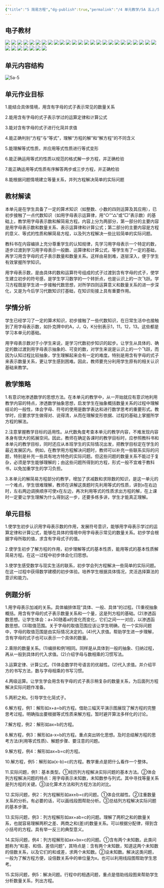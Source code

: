 ```yaml
---
{"title":"5 简易方程","dg-publish":true,"permalink":"/4 单元教学/5A 五上/5 简易方程/","dgPassFrontmatter":true,"noteIcon":""}
---
```

 

## 电子教材

<p class="grid-4">
	<img loading="lazy" decoding="async" src="https://book.pep.com.cn/1221001501141/files/mobile/58.jpg">
	<img loading="lazy" decoding="async" src="https://book.pep.com.cn/1221001501141/files/mobile/59.jpg">
	<img loading="lazy" decoding="async" src="https://book.pep.com.cn/1221001501141/files/mobile/60.jpg">
	<img loading="lazy" decoding="async" src="https://book.pep.com.cn/1221001501141/files/mobile/61.jpg">
	<img loading="lazy" decoding="async" src="https://book.pep.com.cn/1221001501141/files/mobile/62.jpg">
	<img loading="lazy" decoding="async" src="https://book.pep.com.cn/1221001501141/files/mobile/63.jpg">
	<img loading="lazy" decoding="async" src="https://book.pep.com.cn/1221001501141/files/mobile/64.jpg">
	<img loading="lazy" decoding="async" src="https://book.pep.com.cn/1221001501141/files/mobile/65.jpg">
	<img loading="lazy" decoding="async" src="https://book.pep.com.cn/1221001501141/files/mobile/66.jpg">
	<img loading="lazy" decoding="async" src="https://book.pep.com.cn/1221001501141/files/mobile/67.jpg">
	<img loading="lazy" decoding="async" src="https://book.pep.com.cn/1221001501141/files/mobile/68.jpg">
	<img loading="lazy" decoding="async" src="https://book.pep.com.cn/1221001501141/files/mobile/69.jpg">
	<img loading="lazy" decoding="async" src="https://book.pep.com.cn/1221001501141/files/mobile/70.jpg">
	<img loading="lazy" decoding="async" src="https://book.pep.com.cn/1221001501141/files/mobile/71.jpg">
	<img loading="lazy" decoding="async" src="https://book.pep.com.cn/1221001501141/files/mobile/72.jpg">
	<img loading="lazy" decoding="async" src="https://book.pep.com.cn/1221001501141/files/mobile/73.jpg">
	<img loading="lazy" decoding="async" src="https://book.pep.com.cn/1221001501141/files/mobile/74.jpg">
	<img loading="lazy" decoding="async" src="https://book.pep.com.cn/1221001501141/files/mobile/75.jpg">
	<img loading="lazy" decoding="async" src="https://book.pep.com.cn/1221001501141/files/mobile/76.jpg">
	<img loading="lazy" decoding="async" src="https://book.pep.com.cn/1221001501141/files/mobile/77.jpg">
	<img loading="lazy" decoding="async" src="https://book.pep.com.cn/1221001501141/files/mobile/78.jpg">
	<img loading="lazy" decoding="async" src="https://book.pep.com.cn/1221001501141/files/mobile/79.jpg">
	<img loading="lazy" decoding="async" src="https://book.pep.com.cn/1221001501141/files/mobile/80.jpg">
	<img loading="lazy" decoding="async" src="https://book.pep.com.cn/1221001501141/files/mobile/81.jpg">
	<img loading="lazy" decoding="async" src="https://book.pep.com.cn/1221001501141/files/mobile/82.jpg">
	<img loading="lazy" decoding="async" src="https://book.pep.com.cn/1221001501141/files/mobile/83.jpg">
	<img loading="lazy" decoding="async" src="https://book.pep.com.cn/1221001501141/files/mobile/84.jpg">
	<img loading="lazy" decoding="async" src="https://book.pep.com.cn/1221001501141/files/mobile/85.jpg">
	<img loading="lazy" decoding="async" src="https://book.pep.com.cn/1221001501141/files/mobile/86.jpg">
	<img loading="lazy" decoding="async" src="https://book.pep.com.cn/1221001501141/files/mobile/87.jpg">
	<img loading="lazy" decoding="async" src="https://book.pep.com.cn/1221001501141/files/mobile/88.jpg">
	<img loading="lazy" decoding="async" src="https://book.pep.com.cn/1221001501141/files/mobile/89.jpg">
</p>

## 单元内容结构

![5a-5](https://r2.edui123.com/2023/04/5a-5.png)


## 单元作业目标

1.能结合具体情境，用含有字母的式子表示常见的数量关系

2.能用含有字母的式子表示学过的运算定律和计算公式

3.能对含有字母的式子进行化简并求值

4.能正确判别“方程”与“等式”，理解“方程的解”和“解方程”的不同含义

5.能理解等式性质，并应用等式性质进行等式变形

6.能正确运用等式的性质以规范的格式解一步方程，并正确检验

7.能正确运用等式性质有序解答两步或三步方程，并正确检验

8.能根据问题情境建立等量关系，并列方程解决简单的实际问题

## 教材解读

本单元是在学生具备了一定的算术知识（如整数、小数的四则运算及其应用），已初步接触了一点代数知识（如用字母表示运算律，用“○”“△”或“□”表示数）的基础上，教学用字母表示数和解简易方程。内容上分为两部分，第一部分的主要内容是用字母表示数和数量关系、表示运算律和计算公式；第二部分的主要内容是方程的意义、等式的性质和解简易方程，以及列方程解决一些比较简单的实际问题。

教科书在内容编排上充分尊重学生的认知规律，先学习用字母表示一个特定的数，逐步过渡到学习用字母表示一般数、运算律和计算公式，等学生有了一定的基础，再学习用含字母的式子表示数量和数量关系。这样由易到难，逐层深入，便于学生有效掌握所学知识。

用字母表示数，是由具体的数和运算符号组成的式子过渡到含有字母的式子，使学生建立初步的符号感，是学生学习数学的一个转折点，也是认识上的一次飞跃。学习方程既是学生进一步接触代数思想，对所学四则运算意义和数量关系的进一步深化，又是为今后学习代数知识打基础，在知识衔接上具有重要作用。

## 学情分析

学生已经学习了一定的算术知识，初步接触了一些代数知识，在日常生活中也接触到了用字母表示数，如扑克牌中的A，J，Q，K分别表示1，11，12，13。这些都是学习本单元的基础。

用字母表示数对于小学生来说，是学习代数初步知识的起步。让学生从具体的、确定的数过渡到用字母表示抽象的、可变的数，对学生来说是认识上的一个飞跃，而因为认知过程比较抽象，学生理解起来会有一定的难度。特别是用含有字母的式子来表示数量关系，更让学生感到困难。因此，教师要充分利用学生原有的相关认识基础来教学。

## 教学策略

1.有意识地渗透数学的思想方法。在本单元的教学中，从一开始就应有意识地利用教学内容的特点，渗透数学抽象思想，启发学生在抽象概括数量关系的过程中理解结论的一般性，体会字母、符号的使用是数学表达和进行数学思考的重要形式。教学时，应要求学生做得对、说得清，从而在理解变形依据、过程的基础上掌握所学方程的解法。

2.注意掌握教学目标的适用性。从代数角度考查本单元的教学内容，不难发现内容本身有很大的拓展空间。因此，教师在确定各课时的教学目标时，应参照教科书和本单元的教学目标，同时还应从本班学生的实际情况出发，把教学目标定在学生的最近发展区内。例如，在教学用方程解决问题时，教师可以补充一些联系实际的问题，特别是补充一些具有地方特色的实际问题。但这些问题的数量关系不能过于复杂，必须是学生能够理解的；由这些问题所得到的方程，形式一般不宜难于教科书，以免加重学生的学习负担。

3.本单元的解简易方程部分的教学，增加了求减数和求除数的知识，是这一单元的一个难点，学生很难理解，教师在讲解这类题时先利用等式的性质，讲到x在右边时，左右两边调换顺序可使x在左边，再次利用等式的性质求出方程的解，在上课时一定要让学生理解为什么得到这一步，还要多练多讲，学生才能真正理解。

## 单元目标

1.使学生初步认识用字母表示数的作用，发展符号意识，能够用字母表示学过的运算定律和计算公式，能够在具体的情境中用字母表示常见的数量关系。初步学会根据字母所取的值，求含有字母式子的值。

2.使学生初步了解方程的作用，初步理解等式的基本性质，能用等式的基本性质解简易方程。在这一过程中初步体会化归思想。

3.使学生感受数学与现实生活的联系，初步学会列方程解决一些简单的实际问题。在这一过程中获得数学建模的初步体验。培养学生根据具体情况，灵活选择算法的意识和能力。


## 例题分析

1.用字母表示加减的关系。具体编排体现“具体、一般、具体“的过程。(1)重视抽象概括。用含有字母的式子表示数量关系和一个量，这是列方程的基础。(2)渗透函数思想。让学生体会：a+30随着a的变化而变化，它们之间一一对应，以渗透函数思想。(3)取值范围。关于字母的取值范围应该让学生明确，在一个实际问题中，字母的取值范围是由实际情况决定的。(4)代入求值。帮助学生进一步理解，含有字母的式子也可以表示一个具体的数量。

2.乘除的数量关系。(1)编排和例1相同。同样是从具体到一般的抽象、归纳过程，再从一般到具体的代入求值。(2)介绍字母与数相乘的习惯写法。

3.运算定律、计算公式。(1)体会数学符号语言的优越性。(2)代入求值。并介绍平方的书写方法，数与字母相乘的书写习惯。

4.两级运算。让学生学会用含有字母的式子表示稍复杂的数量关系，为后面列方程解决实际问题作准备。

5.两积之和。引导学生化简式子。

6.解方程，例1：解形如x+a=b的方程。借助三幅天平演示图展现了解方程的完整思考过程。明确指出要根据等式性质来解方程。暂时避开算法多样化的讨论。

7.解方程，例2：解形如ax=b的方程。

8.解方程，例3：解形如a-x=b的方程。重点突出转化思想。及时总结解方程的思考方法(利用等式性质)、解题步骤、要注意的问题。

9.解方程，例4：解形如ax+b=c的方程。

10.解方程，例5：解形如a(x-b)=c的方程。教学重点是把什么看作一个整体。

11.实际问题，例1：基本类型。①经历列方程解决实际问题的基本方法。②体会列方程解决问题的特点：用字母表示未知数，未知数参与列式。其中寻找等量关系是列方程的关键。③淡化算术方法和列方程方法的对比。

12.实际问题，例2：列方程解形如ax±b=c的问题。①体会优越性。②注重数量关系的分析。有必要的话，可以画线段图帮助分析。③总结列方程解决实际问题的基本步骤。

13.实际问题，例3：列方程解形如ax+ab=c的问题。理解了两积之和的数量关系，也就容易理解两积之差、两商之和(差)的数量关系。可以根据分配律，得到含小括号的方程。具有举一反三的典型意义。

14.实际问题，例4：列方程解形如ax+bx=c的问题。①含有两个未知数。此类问题称为“和差、和倍、差倍问题”，其特点是：含有两个未知数，知道这两个未知数的倍数关系，以及它们的和或差，求两个未知数。②设未知数。解决这类问题，一般为了解方程方便，设倍数关系中的单位量为x。也可以利用线段图帮助学生思考。

15.实际问题，例5：解决问题。行程中的相遇问题，重点是借助线段图来帮助学生分析数量关系，列出方程。
